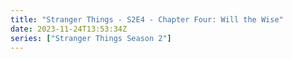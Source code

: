 ```yaml
---
title: "Stranger Things - S2E4 - Chapter Four: Will the Wise"
date: 2023-11-24T13:53:34Z
series: ["Stranger Things Season 2"]
---
```



<mux-player stream-type="on-demand"
  src="https://kp3d-my.sharepoint.com/personal/ryoo_kp3d_onmicrosoft_com/_layouts/15/download.aspx?share=EV_lFOnA1_tOhC2g5Po-pnMBTqR2WMz-4qvZJ2Zo-sDA5g" prefer-playback="mse" controls>
  </mux-player>
  
  
  <script src="https://cdn.jsdelivr.net/npm/@mux/mux-player"></script>
  
 <script type="application/ld+json">
 {
  "@context": "https://schema.org/",
  "@type": "VideoObject",
  "name": "Stranger Things - S2E4 - Chapter Four: Will the Wise",
  "contentUrl": "https://stream.mux.com/BGV7jUzGPtwvF5g6jfmydbRI01KWr1BAcN6RU2KlvhOw.m3u8",
  "thumbnailUrl": "https://www.themoviedb.org/t/p/original/nviyFKko4Uk1mqHxehvxGhnMHFV.jpg?width=314&fit_mode=preserve&time=25",
  "uploadDate": "2023-11-24T13:53:34Z",
}

</script>


